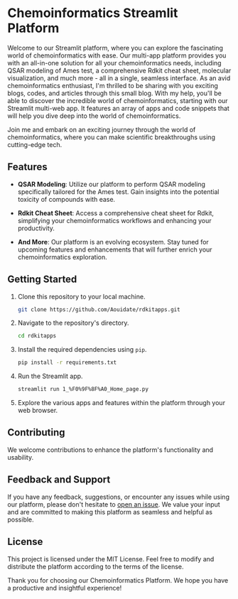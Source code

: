 # Chemoinformatics Streamlit Platform

Welcome to our Streamlit platform, where you can explore the fascinating world of chemoinformatics with ease. Our multi-app platform provides you with an all-in-one solution for all your chemoinformatics needs, including QSAR modeling of Ames test, a comprehensive Rdkit cheat sheet, molecular visualization, and much more - all in a single, seamless interface.
As an avid chemoinformatics enthusiast, I'm thrilled to be sharing with you exciting blogs, codes, and articles through this small blog. With my help, you'll be able to discover the incredible world of chemoinformatics, starting with our Streamlit multi-web app. It features an array of apps and code snippets that will help you dive deep into the world of chemoinformatics.

Join me and embark on an exciting journey through the world of chemoinformatics, where you can make scientific breakthroughs using cutting-edge tech.

## Features

- **QSAR Modeling**: Utilize our platform to perform QSAR modeling specifically tailored for the Ames test. Gain insights into the potential toxicity of compounds with ease.

- **Rdkit Cheat Sheet**: Access a comprehensive cheat sheet for Rdkit, simplifying your chemoinformatics workflows and enhancing your productivity.

- **And More**: Our platform is an evolving ecosystem. Stay tuned for upcoming features and enhancements that will further enrich your chemoinformatics exploration.

## Getting Started

1. Clone this repository to your local machine.
   
   ```bash
   git clone https://github.com/Aouidate/rdkitapps.git
   ```

2. Navigate to the repository's directory.
   
   ```bash
   cd rdkitapps
   ```

3. Install the required dependencies using `pip`.
   
   ```bash
   pip install -r requirements.txt
   ```

4. Run the Streamlit app.
   
   ```bash
   streamlit run 1_%F0%9F%8F%A0_Home_page.py
   ```

5. Explore the various apps and features within the platform through your web browser.

## Contributing

We welcome contributions to enhance the platform's functionality and usability. 

## Feedback and Support

If you have any feedback, suggestions, or encounter any issues while using our platform, please don't hesitate to [open an issue](https://github.com/Aouidate/rdkitapps.git/issues). We value your input and are committed to making this platform as seamless and helpful as possible.

## License

This project is licensed under the MIT License. Feel free to modify and distribute the platform according to the terms of the license.

Thank you for choosing our Chemoinformatics Platform. We hope you have a productive and insightful experience!

